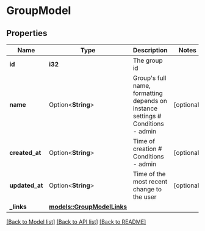 # GroupModel

## Properties

Name | Type | Description | Notes
------------ | ------------- | ------------- | -------------
**id** | **i32** | The group id | 
**name** | Option<**String**> | Group's full name, formatting depends on instance settings  # Conditions - admin | [optional]
**created_at** | Option<**String**> | Time of creation  # Conditions - admin | [optional]
**updated_at** | Option<**String**> | Time of the most recent change to the user | [optional]
**_links** | [**models::GroupModelLinks**](GroupModel__links.md) |  | 

[[Back to Model list]](../README.md#documentation-for-models) [[Back to API list]](../README.md#documentation-for-api-endpoints) [[Back to README]](../README.md)


